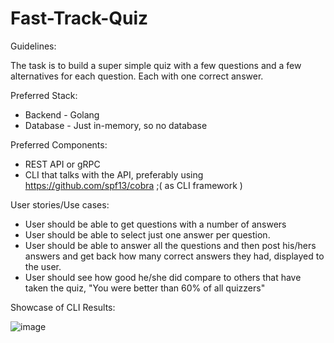 # Fast-Track-Quiz

Guidelines:

The task is to build a super simple quiz with a few questions and a few alternatives for each question. Each with one correct answer. 

Preferred Stack:

- Backend - Golang
- Database - Just in-memory, so no database 

Preferred Components: 

- REST API or gRPC
- CLI that talks with the API, preferably using https://github.com/spf13/cobra ;( as CLI framework )

User stories/Use cases: 

- User should be able to get questions with a number of answers
- User should be able to select just one answer per question.
- User should be able to answer all the questions and then post his/hers answers and get back how many correct answers they had, displayed to the user.
- User should see how good he/she did compare to others that have taken the quiz, "You were better than 60% of all quizzers"

Showcase of CLI Results:


![image](https://user-images.githubusercontent.com/43804859/168429728-05eea587-3a4a-44a5-8151-feea6c917820.png)
